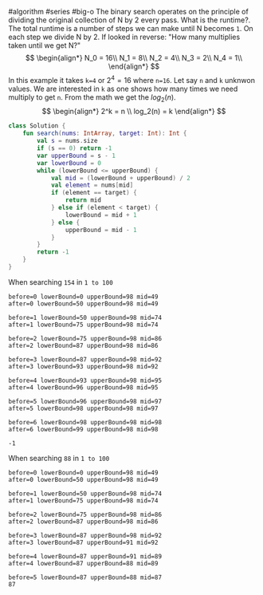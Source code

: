 #algorithm #series #big-o 
The binary search operates on the principle of dividing the original collection of N by 2 every pass. 
What is the runtime?. The total runtime is a number of steps we can make until N becomes `1`. On each step we divide N by 2. If looked in reverse: "How many multiplies taken until we get N?"
$$
\begin{align*}
N_0 = 16\\
N_1 = 8\\
N_2 = 4\\
N_3 = 2\\
N_4 = 1\\
\end{align*}
$$
In this example it takes `k=4` or $2^4=16$ where `n=16`. Let say `n` and `k` unknwon values. We are interested in `k` as one shows how many times we need multiply to get `n`. From the math we get the $log_2(n)$.
$$
\begin{align*}
2^k = n \\
log_2(n) = k
\end{align*}
$$

```kotlin
class Solution {  
    fun search(nums: IntArray, target: Int): Int {  
        val s = nums.size  
        if (s == 0) return -1  
        var upperBound = s - 1  
        var lowerBound = 0  
        while (lowerBound <= upperBound) {  
            val mid = (lowerBound + upperBound) / 2
            val element = nums[mid]  
            if (element == target) {  
                return mid  
            } else if (element < target) {  
                lowerBound = mid + 1
            } else {  
                upperBound = mid - 1
            }  
        }  
        return -1  
    }  
}
```

When searching `154` in `1 to 100`
```
before=0 lowerBound=0 upperBound=98 mid=49
after=0 lowerBound=50 upperBound=98 mid=49

before=1 lowerBound=50 upperBound=98 mid=74
after=1 lowerBound=75 upperBound=98 mid=74

before=2 lowerBound=75 upperBound=98 mid=86
after=2 lowerBound=87 upperBound=98 mid=86

before=3 lowerBound=87 upperBound=98 mid=92
after=3 lowerBound=93 upperBound=98 mid=92

before=4 lowerBound=93 upperBound=98 mid=95
after=4 lowerBound=96 upperBound=98 mid=95

before=5 lowerBound=96 upperBound=98 mid=97
after=5 lowerBound=98 upperBound=98 mid=97

before=6 lowerBound=98 upperBound=98 mid=98
after=6 lowerBound=99 upperBound=98 mid=98

-1
```
When searching `88` in `1 to 100`
```
before=0 lowerBound=0 upperBound=98 mid=49
after=0 lowerBound=50 upperBound=98 mid=49

before=1 lowerBound=50 upperBound=98 mid=74
after=1 lowerBound=75 upperBound=98 mid=74

before=2 lowerBound=75 upperBound=98 mid=86
after=2 lowerBound=87 upperBound=98 mid=86

before=3 lowerBound=87 upperBound=98 mid=92
after=3 lowerBound=87 upperBound=91 mid=92

before=4 lowerBound=87 upperBound=91 mid=89
after=4 lowerBound=87 upperBound=88 mid=89

before=5 lowerBound=87 upperBound=88 mid=87
87
```